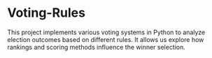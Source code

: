 # Voting-Rules
This project implements various voting systems in Python to analyze election outcomes based on different rules. It allows us explore how rankings and scoring methods influence the winner selection.
